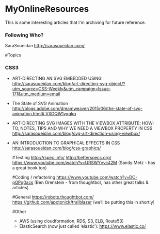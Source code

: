 # MyOnlineResources

This is some interesting articles that I'm archiving for future reference.

### Following Who?
SaraSoueidan http://sarasoueidan.com/

#Topics

### CSS3
  - ART-DIRECTING AN SVG EMBEDDED USING <OBJECT>
  http://sarasoueidan.com/blog/art-directing-svg-object/?utm_source=CSS-Weekly&utm_campaign=Issue-171&utm_medium=email
  
  - The State of SVG Animation
  http://blogs.adobe.com/dreamweaver/2015/06/the-state-of-svg-animation.html#.VXGQW1yqqkq
  
  - ART-DIRECTING SVG IMAGES WITH THE VIEWBOX ATTRIBUTE: HOW-TO, NOTES, TIPS AND WHY WE NEED A VIEWBOX PROPERTY IN CSS
  http://sarasoueidan.com/blog/svg-art-direction-using-viewbox/
  
  - AN INTRODUCTION TO GRAPHICAL EFFECTS IN CSS
  http://sarasoueidan.com/blog/css-graphics/


#Testing
http://rspec.info/
http://betterspecs.org/
https://www.youtube.com/watch?v=URSWYvyc42M (Sandy Metz - has a great book too)

#Coding / refactoring
https://www.youtube.com/watch?v=DC-pQPq0acs (Ben Orenstein - from thoughtbot, has other great talks & articles)

#General
https://robots.thoughtbot.com/
https://github.com/apotonick/trailblazer (we’ll be putting this in shortly)

#Other
- AWS (using cloudformation, RDS, S3, ELB, Route53)
- ElasticSearch (now just called ‘elastic’): https://www.elastic.co/
